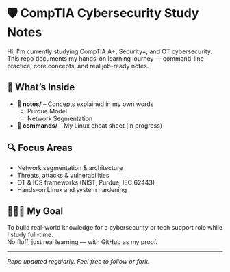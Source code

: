 # 🛡️ CompTIA Cybersecurity Study Notes

Hi, I'm currently studying CompTIA A+, Security+, and OT cybersecurity.  
This repo documents my hands-on learning journey — command-line practice, core concepts, and real job-ready notes.

## 🧠 What’s Inside

- **📁 notes/** – Concepts explained in my own words  
   - Purdue Model  
   - Network Segmentation  
- **📁 commands/** – My Linux cheat sheet (in progress)

## 🔍 Focus Areas

- Network segmentation & architecture  
- Threats, attacks & vulnerabilities  
- OT & ICS frameworks (NIST, Purdue, IEC 62443)  
- Hands-on Linux and system hardening

## 👩🏽‍💻 My Goal

To build real-world knowledge for a cybersecurity or tech support role while I study full-time.  
No fluff, just real learning — with GitHub as my proof.

---

_Repo updated regularly. Feel free to follow or fork._
